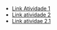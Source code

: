 - [Link Atividade 1](https://segmentacaobasicaebac.streamlit.app/)
- [Link atividade 2](https://clustereletricalgorithm.streamlit.app/)
- [Link atividae 2.1](https://github.com/CoppiRafael/Cluster_Eletric)
